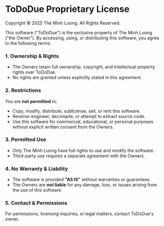 # ToDoDue Proprietary License

Copyright © 2025 The Minh Luong. All Rights Reserved.

This software ("ToDoDue") is the exclusive property of The Minh Luong ("the Owner"). By accessing, using, or distributing this software, you agree to the following terms:

### 1. Ownership & Rights
- The Owners retain full ownership, copyright, and intellectual property rights over ToDoDue.
- No rights are granted unless explicitly stated in this agreement.

### 2. Restrictions
You are **not permitted** to:
- Copy, modify, distribute, sublicense, sell, or rent this software.
- Reverse-engineer, decompile, or attempt to extract source code.
- Use this software for commercial, educational, or personal purposes without explicit written consent from the Owners.

### 3. Permitted Use
- Only The Minh Luong have full rights to use and modify the software.
- Third-party use requires a separate agreement with the Owners.

### 4. No Warranty & Liability
- The software is provided **"AS IS"** without warranties or guarantees.
- The Owners are **not liable** for any damage, loss, or issues arising from the use of this software.

### 5. Contact & Permissions
For permissions, licensing inquiries, or legal matters, contact ToDoDue's owner.
